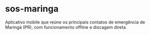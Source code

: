 # sos-maringa
Aplicativo mobile que reúne os principais contatos de emergência de Maringá (PR), com funcionamento offline e discagem direta.
